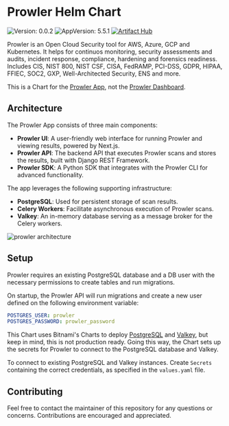 <!-- 
This README is the one shown on Artifact Hub.
Images should use absolute URLs.
-->

# Prowler Helm Chart

![Version: 0.0.2](https://img.shields.io/badge/Version-0.0.2-informational?style=flat-square)
![AppVersion: 5.5.1](https://img.shields.io/badge/AppVersion-5.5.1-informational?style=flat-square)
[![Artifact Hub](https://img.shields.io/endpoint?url=https://artifacthub.io/badge/repository/prowler-app)](https://artifacthub.io/packages/helm/prowler-app/prowler)

Prowler is an Open Cloud Security tool for AWS, Azure, GCP and Kubernetes. It helps for continuos monitoring, security assessments and audits, incident response, compliance, hardening and forensics readiness. Includes CIS, NIST 800, NIST CSF, CISA, FedRAMP, PCI-DSS, GDPR, HIPAA, FFIEC, SOC2, GXP, Well-Architected Security, ENS and more.

This is a Chart for the [Prowler App](https://docs.prowler.com/projects/prowler-open-source/en/latest/#prowler-app), not the [Prowler Dashboard](https://docs.prowler.com/projects/prowler-open-source/en/latest/#prowler-dashboard).

## Architecture

The Prowler App consists of three main components:

- **Prowler UI**: A user-friendly web interface for running Prowler and viewing results, powered by Next.js.
- **Prowler API**: The backend API that executes Prowler scans and stores the results, built with Django REST Framework.
- **Prowler SDK**: A Python SDK that integrates with the Prowler CLI for advanced functionality.

The app leverages the following supporting infrastructure:

- **PostgreSQL**: Used for persistent storage of scan results.
- **Celery Workers**: Facilitate asynchronous execution of Prowler scans.
- **Valkey**: An in-memory database serving as a message broker for the Celery workers.

![prowler architecture](https://promptlylabs.github.io/prowler-helm-chart/docs/images/architecture.png)

## Setup

Prowler requires an existing PostgreSQL database and a DB user with the necessary permissions to create tables and run migrations.

On startup, the Prowler API will run migrations and create a new user defined on the following environment variable:

```yaml
POSTGRES_USER: prowler
POSTGRES_PASSWORD: prowler_password
```

This Chart uses Bitnami's Charts to deploy [PostgreSQL](https://artifacthub.io/packages/helm/bitnami/postgresql) and [Valkey](https://artifacthub.io/packages/helm/bitnami/valkey), but keep in mind, this is not production ready. Going this way, the Chart sets up the secrets for Prowler to connect to the PostgreSQL database and Valkey.

To connect to existing PostgreSQL and Valkey instances. Create `Secrets` containing the correct credentials, as specified in the `values.yaml` file.

## Contributing

Feel free to contact the maintainer of this repository for any questions or concerns. Contributions are encouraged and appreciated.
